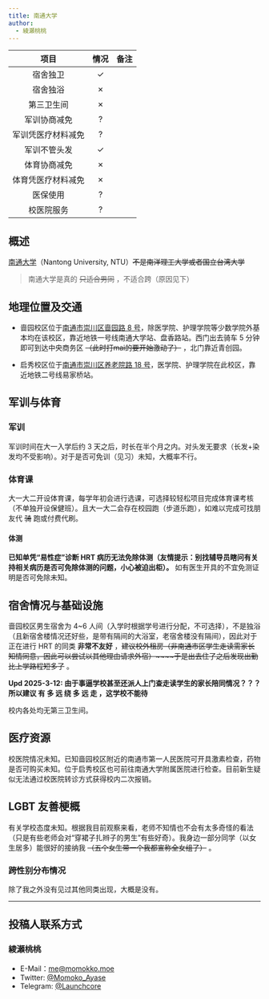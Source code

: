 ```yaml
---
title: 南通大学
author:
  - 綾瀬桃桃
---
```


|        项目        | 情况 |     备注     |
| :----------------: | :--: | :----------: |
|      宿舍独卫      |  ✓   |              |
|      宿舍独浴      |  ✗   |              |
|     第三卫生间     |  ✗   |              |
|    军训协商减免    |  ?   |              |
| 军训凭医疗材料减免 |  ?   |              |
|    军训不管头发    |  ✓   |              |
|    体育协商减免    |  ✗   |              |
| 体育凭医疗材料减免 |  ✗   |              |
|      医保使用      |  ?   |              |
|     校医院服务     |  ?   |              |

## 概述

[南通大学](https://www.ntu.edu.cn/)（Nantong University, NTU）~~不是南洋理工大学或者国立台湾大学~~

> 南通大学是真的 ~~只适合男同~~ ，不适合跨（原因见下）

## 地理位置及交通

- 啬园校区位于[南通市崇川区啬园路 8 号](https://amap.com/place/B0FFFEEHJJ)，除医学院、护理学院等少数学院外基本均在该校区，靠近地铁一号线南通大学站、盘香路站。西门出去骑车 5 分钟即可到达中央商务区 ~~（此时打mai的要开始激动了）~~ ，北门靠近青创园。

- 启秀校区位于[南通市崇川区养老院路 18 号](https://amap.com/place/B0201086QB)，医学院、护理学院在此校区，靠近地铁二号线易家桥站。

## 军训与体育

### 军训

军训时间在大一入学后约 3 天之后，时长在半个月之内。对头发无要求（长发+染发均不受影响）。对于是否可免训（见习）未知，大概率不行。

### 体育课

大一大二开设体育课，每学年初会进行选课，可选择较轻松项目完成体育课考核（不单独开设保健班）。且大一大二会存在校园跑（步道乐跑），如难以完成可找朋友代 ~~骑~~ 跑或付费代刷。

#### 体测

**已知单凭“易性症”诊断 HRT 病历无法免除体测（友情提示：别找辅导员瞎问有关持相关病历是否可免除体测的问题，小心被迫出柜）。** 如有医生开具的不宜免测证明是否可免除未知。

## 宿舍情况与基础设施

啬园校区男生宿舍为 4\~6 人间（入学时根据学号进行分配，不可选择），不是独浴（且新宿舍楼情况还好些，是带有隔间的大浴室，老宿舍楼没有隔间），因此对于正在进行 HRT 的同类 **非常不友好** ，~~建议校外租房（非南通市区学生走读需家长知情同意，因此可以尝试以其他理由请求外宿）~~~~于是出去住了之后发现出勤比上学路程短多了~~ 。

**Upd 2025-3-12: 由于事逼学校甚至还派人上门查走读学生的家长陪同情况？？？所以建议 有 多 远 绕 多 远 走 ，这学校不能待**

校内各处均无第三卫生间。

## 医疗资源

校医院情况未知。已知啬园校区附近的南通市第一人民医院可开具激素检查，药物是否可购买未知。位于启秀校区也可前往南通大学附属医院进行检查。目前新生疑似无法通过校医院转诊方式获得校内二次报销。

## LGBT 友善梗概

有关学校态度未知。根据我目前观察来看，老师不知情也不会有太多奇怪的看法（只是有些老师会对“穿裙子扎辫子的男生”有些好奇）。我身边一部分同学（以女生居多）能很好的接纳我 ~~（五个女生带一个我都宣称全女组了）~~ 。

### 跨性别分布情况

除了我之外没有见过其他同类出现，大概是没有。

<!-- ### 院系探路 -->

<!-- ## 其他信息

::: info
如果你认为还有其他需要放在 Wiki 上的内容，可以填写在这个小节中，如果有必要，可以单独添加小标题来分段。
:::

正文部分

-->

---

## 投稿人联系方式

### 綾瀬桃桃

- E-Mail：<me@momokko.moe>
- Twitter: [@Momoko_Ayase](https://twitter.com/Momoko_Ayase)
- Telegram: [@Launchcore](https://t.me/launchcore)
